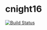 # cnight16
[![Build Status](https://travis-ci.org/iuts3a/cnight16.svg?branch=master)](https://travis-ci.org/iuts3a/cnight16)
